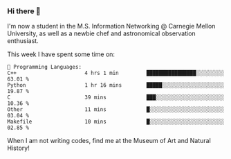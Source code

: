 ### Hi there 👋

I'm now a student in the M.S. Information Networking @ Carnegie Mellon University, as well as a newbie chef and astronomical observation enthusiast. 



<!--START_SECTION:waka-->
This week I have spent some time on: 

```text
💬 Programming Languages: 
C++                      4 hrs 1 min         ████████████████░░░░░░░░░   63.01 % 
Python                   1 hr 16 mins        █████░░░░░░░░░░░░░░░░░░░░   19.87 % 
C                        39 mins             ███░░░░░░░░░░░░░░░░░░░░░░   10.36 % 
Other                    11 mins             █░░░░░░░░░░░░░░░░░░░░░░░░   03.04 % 
Makefile                 10 mins             █░░░░░░░░░░░░░░░░░░░░░░░░   02.85 % 
```


<!--END_SECTION:waka-->

When I am not writing codes, find me at the Museum of Art and Natural History!
